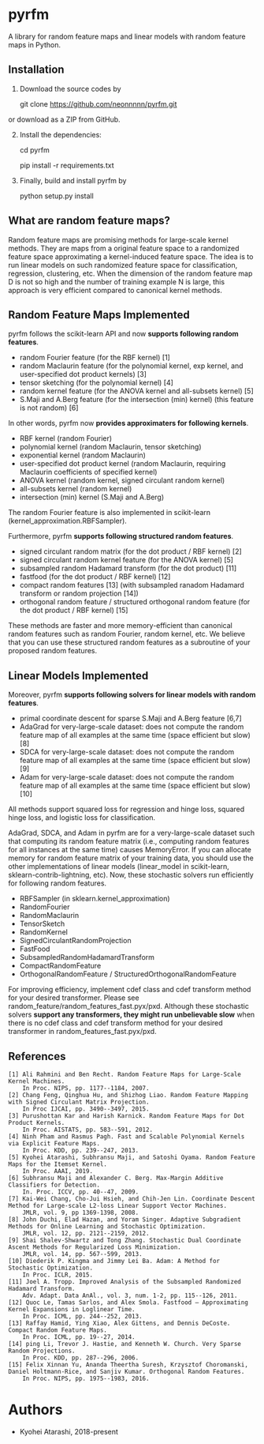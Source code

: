 # pyrfm
A library for random feature maps and linear models with random feature maps in Python.

## Installation
 1. Download the source codes by
 
 
    git clone https://github.com/neonnnnn/pyrfm.git
 
  or download as a ZIP from GitHub.
  
 2. Install the dependencies:
 
 
    cd pyrfm
    
    pip install -r requirements.txt
    
 3. Finally, build and install pyrfm by
 
 
    python setup.py install


## What are random feature maps?
Random feature maps are promising methods for large-scale kernel methods.
They are maps from a original feature space to a randomized feature space 
approximating a kernel-induced feature space.
The idea is to run linear models on such randomized feature space for 
classification, regression, clustering, etc.
When the dimension of the random feature map D is not so high and the number of
training example N is large, this approach is very efficient compared to 
canonical kernel methods.

## Random Feature Maps Implemented
pyrfm follows the scikit-learn API and now **supports following random features**.

 - random Fourier feature (for the RBF kernel) [1]
 - random Maclaurin feature (for the polynomial kernel, exp kernel, and 
 user-specified dot product kernels) [3]
 - tensor sketching (for the polynomial kernel) [4]
 - random kernel feature (for the ANOVA kernel and all-subsets kernel) [5]
 - S.Maji and A.Berg feature (for the intersection (min) kernel) (this feature 
 is not random) [6]
 
In other words, pyrfm now **provides approximaters for following kernels**.
 - RBF kernel (random Fourier)
 - polynomial kernel (random Maclaurin, tensor sketching)
 - exponential kernel (random Maclaurin)
 - user-specified dot product kernel (random Maclaurin, requiring Maclaurin 
 coefficients of specified kernel)
 - ANOVA kernel (random kernel, signed circulant random kernel)
 - all-subsets kernel (random kernel)
 - intersection (min) kernel (S.Maji and A.Berg)
  
The random Fourier feature is also implemented in scikit-learn 
(kernel_approximation.RBFSampler).

Furthermore, pyrfm **supports following structured random features**.
 - signed circulant random matrix (for the dot product / RBF kernel) [2]
 - signed circulant random kernel feature (for the ANOVA kernel) [5]
 - subsampled random Hadamard transform (for the dot product) [11]
 - fastfood (for the dot product / RBF kernel) [12]
 - compact random features [13] (with subsampled ranadom Hadamard transform or random projection [14])
 - orthogonal random feature / structured orthogonal random feature (for the dot product / RBF kernel) [15]

These methods are faster and more memory-efficient than canonical random features such as random Fourier, random kernel, etc.
We believe that you can use these structured random features as a subroutine of your proposed random features.

## Linear Models Implemented
Moreover, pyrfm **supports following solvers for linear models with random features**.
 - primal coordinate descent for sparse S.Maji and A.Berg feature [6,7]
 - AdaGrad for very-large-scale dataset: does not compute the random feature map
  of all examples at the same time (space efficient but slow) [8]
 - SDCA for very-large-scale dataset: does not compute the random feature map
  of all examples at the same time (space efficient but slow) [9]
 - Adam for very-large-scale dataset: does not compute the random feature map
  of all examples at the same time (space efficient but slow) [10]
  
 All methods support squared loss for regression and hinge loss, squared hinge loss, and logistic loss for classification.
 
 AdaGrad, SDCA, and Adam in pyrfm are for a very-large-scale dataset such that computing its random feature matrix (i.e., computing random features for all instances at the same time)
 causes MemoryError.
 If you can allocate memory for random feature matrix of your training data, you should use the other implementations of linear models (linear_model in scikit-learn, sklearn-contrib-lightning, etc). 
 Now, these stochastic solvers run efficiently for following random features.
  - RBFSampler (in sklearn.kernel_approximation)
  - RandomFourier
  - RandomMaclaurin
  - TensorSketch
  - RandomKernel
  - SignedCirculantRandomProjection
  - FastFood
  - SubsampledRandomHadamardTransform
  - CompactRandomFeature
  - OrthogonalRandomFeature / StructuredOrthogonalRandomFeature
  
 
 For improving efficiency, implement cdef class and cdef transform method for your desired transformer.
 Please see random_feature/random_features_fast.pyx/pxd.
 Although these stochastic solvers **support any transformers, they might run unbelievable slow** when there is no cdef class and cdef transform method for your desired transformer in random_features_fast.pyx/pxd.

     
 ## References
    [1] Ali Rahmini and Ben Recht. Random Feature Maps for Large-Scale Kernel Machines. 
        In Proc. NIPS, pp. 1177--1184, 2007.
    [2] Chang Feng, Qinghua Hu, and Shizhog Liao. Random Feature Mapping with Signed Circulant Matrix Projection. 
        In Proc IJCAI, pp. 3490--3497, 2015.
    [3] Purushottan Kar and Harish Karnick. Random Feature Maps for Dot Product Kernels. 
        In Proc. AISTATS, pp. 583--591, 2012.
    [4] Ninh Pham and Rasmus Pagh. Fast and Scalable Polynomial Kernels via Explicit Feature Maps. 
        In Proc. KDD, pp. 239--247, 2013.
    [5] Kyohei Atarashi, Subhransu Maji, and Satoshi Oyama. Random Feature Maps for the Itemset Kernel. 
        In Proc. AAAI, 2019.
    [6] Subhransu Maji and Alexander C. Berg. Max-Margin Additive Classifiers for Detection. 
        In. Proc. ICCV, pp. 40--47, 2009. 
    [7] Kai-Wei Chang, Cho-Jui Hsieh, and Chih-Jen Lin. Coordinate Descent Method for Large-scale L2-loss Linear Support Vector Machines.
        JMLR, vol. 9, pp 1369-1398, 2008.
    [8] John Duchi, Elad Hazan, and Yoram Singer. Adaptive Subgradient Methods for Online Learning and Stochastic Optimization.
        JMLR, vol. 12, pp. 2121--2159, 2012.
    [9] Shai Shalev-Shwartz and Tong Zhang. Stochastic Dual Coordinate Ascent Methods for Regularized Loss Minimization.
        JMLR, vol. 14, pp. 567--599, 2013.
    [10] Diederik P. Kingma and Jimmy Lei Ba. Adam: A Method for Stochastic Optimization.
        In Proc. ICLR, 2015.
    [11] Joel A. Tropp. Improved Analysis of the Subsampled Randomized Hadamard Transform.
        Adv. Adapt. Data AnAl., vol. 3, num. 1-2, pp. 115--126, 2011.
    [12] Quoc Le, Tamas Sarlos, and Alex Smola. Fastfood — Approximating Kernel Expansions in Loglinear Time.
        In Proc. ICML, pp. 244--252, 2013.
    [13] Raffay Hamid, Ying Xiao, Alex Gittens, and Dennis DeCoste. Compact Random Feature Maps.
        In Proc. ICML, pp. 19--27, 2014.
    [14] ping Li, Trevor J. Hastie, and Kenneth W. Church. Very Sparse Random Projections.
        In Proc. KDD, pp. 287--296, 2006.
    [15] Felix Xinnan Yu, Ananda Theertha Suresh, Krzysztof Choromanski, Daniel Holtmann-Rice, and Sanjiv Kumar. Orthogonal Random Features.
        In Proc. NIPS, pp. 1975--1983, 2016.
        
 # Authors
 - Kyohei Atarashi, 2018-present